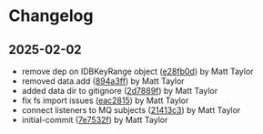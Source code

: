 # Changelog


## 2025-02-02
- remove dep on IDBKeyRange object ([e28fb0d](https://github.com/mjt-services/data-service-2025/commit/e28fb0d2d43a00e61b2c3ec3246607c5680ef079)) by Matt Taylor
- removed data.add ([894a3ff](https://github.com/mjt-services/data-service-2025/commit/894a3ffa4caa31a33839d06bbeb8ca6c2f512834)) by Matt Taylor
- added data dir to gitignore ([2d7889f](https://github.com/mjt-services/data-service-2025/commit/2d7889f3d8eb3f61173725ac5dd5d272c6b3cb60)) by Matt Taylor
- fix fs import issues ([eac2815](https://github.com/mjt-services/data-service-2025/commit/eac2815fc7538ffd433466d3ab0d53a4d4c3cf7d)) by Matt Taylor
- connect listeners to MQ subjects ([21413c3](https://github.com/mjt-services/data-service-2025/commit/21413c39d7c4b33bbb401bf3b6e8e4dce70d0485)) by Matt Taylor
- initial-commit ([7e7532f](https://github.com/mjt-services/data-service-2025/commit/7e7532f6b980d440f12d70bbe42a5f06b22eb0fe)) by Matt Taylor
